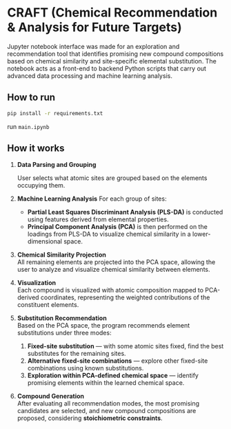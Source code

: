# CRAFT (Chemical Recommendation & Analysis for Future Targets)
Jupyter notebook interface was made for an exploration and recommendation tool that identifies promising new compound compositions based on chemical similarity and site-specific elemental substitution. 
The notebook acts as a front-end to backend Python scripts that carry out advanced data processing and machine learning analysis.
## How to run 

```bash
pip install -r requirements.txt
```
run `main.ipynb`

## How it works

1.	**Data Parsing and Grouping**

    User selects what atomic sites are grouped based on the elements occupying them. 

2. **Machine Learning Analysis**
   For each group of sites:
   - **Partial Least Squares Discriminant Analysis (PLS-DA)** is conducted using features derived from elemental properties.
   - **Principal Component Analysis (PCA)** is then performed on the loadings from PLS-DA to visualize chemical similarity in a lower-dimensional space.
3. **Chemical Similarity Projection**  
   All remaining elements are projected into the PCA space, allowing the user to analyze and visualize chemical similarity between elements.

4. **Visualization**  
   Each compound is visualized with atomic composition mapped to PCA-derived coordinates, representing the weighted contributions of the constituent elements.

5. **Substitution Recommendation**  
   Based on the PCA space, the program recommends element substitutions under three modes:
   1. **Fixed-site substitution** — with some atomic sites fixed, find the best substitutes for the remaining sites.
   2. **Alternative fixed-site combinations** — explore other fixed-site combinations using known substitutions.
   3. **Exploration within PCA-defined chemical space** — identify promising elements within the learned chemical space.

6. **Compound Generation**  
   After evaluating all recommendation modes, the most promising candidates are selected, and new compound compositions are proposed, considering **stoichiometric constraints**.



